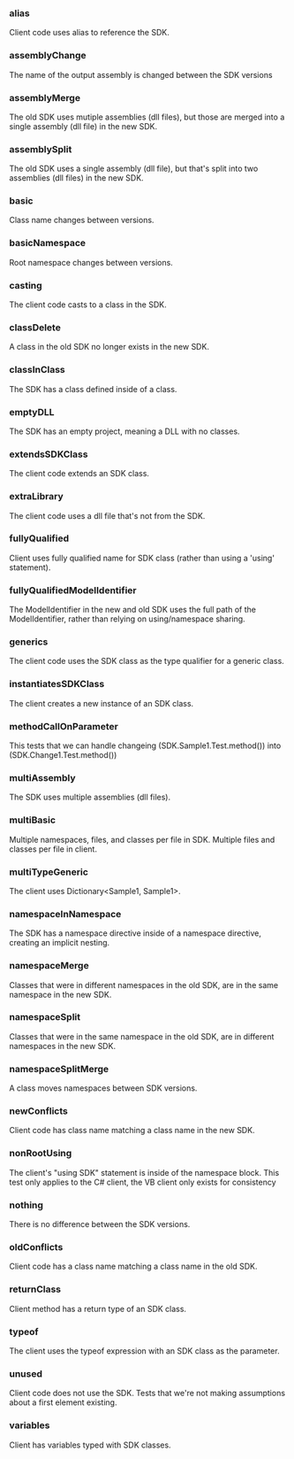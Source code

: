 ### alias
Client code uses alias to reference the SDK.

### assemblyChange
The name of the output assembly is changed between the SDK versions

### assemblyMerge
The old SDK uses mutiple assemblies (dll files), but those are merged into a single assembly (dll file) in the new SDK.

### assemblySplit
The old SDK uses a single assembly (dll file), but that's split into two assemblies (dll files) in the new SDK.

### basic
Class name changes between versions.

### basicNamespace
Root namespace changes between versions.

### casting
The client code casts to a class in the SDK.

### classDelete
A class in the old SDK no longer exists in the new SDK.

### classInClass
The SDK has a class defined inside of a class.

### emptyDLL
The SDK has an empty project, meaning a DLL with no classes.

### extendsSDKClass
The client code extends an SDK class.

### extraLibrary
The client code uses a dll file that's not from the SDK.

### fullyQualified
Client uses fully qualified name for SDK class (rather than using a 'using' statement).

### fullyQualifiedModelIdentifier
The ModelIdentifier in the new and old SDK uses the full path of the ModelIdentifier, rather than relying on using/namespace sharing.

### generics
The client code uses the SDK class as the type qualifier for a generic class.

### instantiatesSDKClass
The client creates a new instance of an SDK class.

### methodCallOnParameter
This tests that we can handle changeing (SDK.Sample1.Test.method()) into (SDK.Change1.Test.method())

### multiAssembly
The SDK uses multiple assemblies (dll files).

### multiBasic
Multiple namespaces, files, and classes per file in SDK.  Multiple files and classes per file in client.

### multiTypeGeneric
The client uses Dictionary<Sample1, Sample1>.

### namespaceInNamespace
The SDK has a namespace directive inside of a namespace directive, creating an implicit nesting.

### namespaceMerge
Classes that were in different namespaces in the old SDK, are in the same namespace in the new SDK.

### namespaceSplit
Classes that were in the same namespace in the old SDK, are in different namespaces in the new SDK.

### namespaceSplitMerge
A class moves namespaces between SDK versions.

### newConflicts
Client code has class name matching a class name in the new SDK.

### nonRootUsing
The client's "using SDK" statement is inside of the namespace block.  This test only applies to the C# client, the VB client only exists for consistency

### nothing
There is no difference between the SDK versions.

### oldConflicts
Client code has a class name matching a class name in the old SDK.

### returnClass
Client method has a return type of an SDK class.

### typeof
The client uses the typeof expression with an SDK class as the parameter.

### unused
Client code does not use the SDK.  Tests that we're not making assumptions about a first element existing.

### variables
Client has variables typed with SDK classes.
